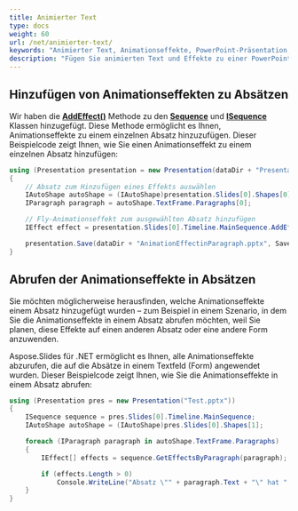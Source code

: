 ```yaml
---
title: Animierter Text
type: docs
weight: 60
url: /net/animierter-text/
keywords: "Animierter Text, Animationseffekte, PowerPoint-Präsentation, C#, Csharp, Aspose.Slides für .NET"
description: "Fügen Sie animierten Text und Effekte zu einer PowerPoint-Präsentation in C# oder .NET hinzu"
---
```


## Hinzufügen von Animationseffekten zu Absätzen

Wir haben die [**AddEffect()**](https://reference.aspose.com/slides/net/aspose.slides.animation/sequence/methods/addeffect/index) Methode zu den [**Sequence**](https://reference.aspose.com/slides/net/aspose.slides.animation/sequence) und [**ISequence**](https://reference.aspose.com/slides/net/aspose.slides.animation/isequence) Klassen hinzugefügt. Diese Methode ermöglicht es Ihnen, Animationseffekte zu einem einzelnen Absatz hinzuzufügen. Dieser Beispielcode zeigt Ihnen, wie Sie einen Animationseffekt zu einem einzelnen Absatz hinzufügen:

```c#
using (Presentation presentation = new Presentation(dataDir + "Presentation1.pptx"))
{
    // Absatz zum Hinzufügen eines Effekts auswählen
    IAutoShape autoShape = (IAutoShape)presentation.Slides[0].Shapes[0];
    IParagraph paragraph = autoShape.TextFrame.Paragraphs[0];

    // Fly-Animationseffekt zum ausgewählten Absatz hinzufügen
    IEffect effect = presentation.Slides[0].Timeline.MainSequence.AddEffect(paragraph, EffectType.Fly, EffectSubtype.Left, EffectTriggerType.OnClick);

    presentation.Save(dataDir + "AnimationEffectinParagraph.pptx", SaveFormat.Pptx);
}
```



## Abrufen der Animationseffekte in Absätzen

Sie möchten möglicherweise herausfinden, welche Animationseffekte einem Absatz hinzugefügt wurden – zum Beispiel in einem Szenario, in dem Sie die Animationseffekte in einem Absatz abrufen möchten, weil Sie planen, diese Effekte auf einen anderen Absatz oder eine andere Form anzuwenden.

Aspose.Slides für .NET ermöglicht es Ihnen, alle Animationseffekte abzurufen, die auf die Absätze in einem Textfeld (Form) angewendet wurden. Dieser Beispielcode zeigt Ihnen, wie Sie die Animationseffekte in einem Absatz abrufen:

```c#
using (Presentation pres = new Presentation("Test.pptx"))
{
	ISequence sequence = pres.Slides[0].Timeline.MainSequence;
	IAutoShape autoShape = (IAutoShape)pres.Slides[0].Shapes[1];

	foreach (IParagraph paragraph in autoShape.TextFrame.Paragraphs)
	{
		IEffect[] effects = sequence.GetEffectsByParagraph(paragraph);

		if (effects.Length > 0)
			Console.WriteLine("Absatz \"" + paragraph.Text + "\" hat " + effects[0].Type + " Effekt.");
	}
}
```